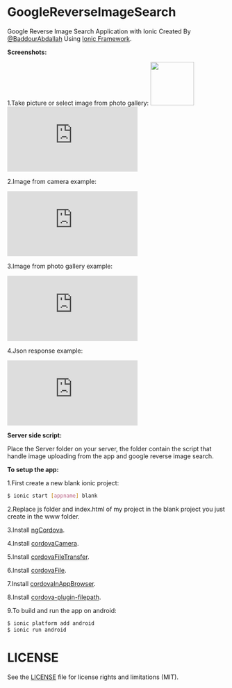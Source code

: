 # GoogleReverseImageSearch
Google Reverse Image Search Application with Ionic Created By [@BaddourAbdallah](http://twitter.com/baddourabdallah) Using [Ionic Framework](http://ionicframework.com/).

<b> Screenshots:</b>

1.Take picture or select image from photo gallery:
<img src="http://gulf-up.com/do.php?img=275667" width="100" height="100">
![Alt text](http://gulf-up.com/do.php?img=275667 "image selection")

2.Image from camera example:

![Alt text](http://gulf-up.com/do.php?img=275662 "camera example")

3.Image from photo gallery example:

![Alt text](http://gulf-up.com/do.php?img=275663 "photo gallery example")

4.Json response example:

![Alt text](http://gulf-up.com/do.php?img=275664 "Json response example")

<b>Server side script:</b>

Place the Server folder on your server, the folder contain the script that handle image uploading from the app and google reverse image search.

<b>To setup the app:</b>

1.First create a new blank ionic project:
```bash
$ ionic start [appname] blank
```
2.Replace js folder and index.html of my project in the blank project you just create in the www folder.

3.Install [ngCordova](http://ngcordova.com/docs/install/).

4.Install [cordovaCamera](http://ngcordova.com/docs/plugins/camera/).

5.Install [cordovaFileTransfer](http://ngcordova.com/docs/plugins/fileTransfer/).

6.Install [cordovaFile](http://ngcordova.com/docs/plugins/file/).

7.Install [cordovaInAppBrowser](http://ngcordova.com/docs/plugins/inAppBrowser/).

8.Install [cordova-plugin-filepath](https://github.com/hiddentao/cordova-plugin-filepath).

9.To build and run the app on android:
```bash
$ ionic platform add android
$ ionic run android
```

# LICENSE
See the [LICENSE](https://github.com/AbdallahBaddour/GoogleReverseImageSearch/blob/master/LICENSE.md) file for license rights and limitations (MIT).
